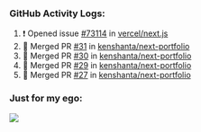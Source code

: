 

  <h3>GitHub Activity Logs:</h3>

  <!--START_SECTION:activity-->

1. ❗ Opened issue [#73114](https://github.com/vercel/next.js/issues/73114) in [vercel/next.js](https://github.com/vercel/next.js)
2. 🎉 Merged PR [#31](https://github.com/kenshanta/next-portfolio/pull/31) in [kenshanta/next-portfolio](https://github.com/kenshanta/next-portfolio)
3. 🎉 Merged PR [#30](https://github.com/kenshanta/next-portfolio/pull/30) in [kenshanta/next-portfolio](https://github.com/kenshanta/next-portfolio)
4. 🎉 Merged PR [#29](https://github.com/kenshanta/next-portfolio/pull/29) in [kenshanta/next-portfolio](https://github.com/kenshanta/next-portfolio)
5. 🎉 Merged PR [#27](https://github.com/kenshanta/next-portfolio/pull/27) in [kenshanta/next-portfolio](https://github.com/kenshanta/next-portfolio)
      <!--END_SECTION:activity-->




### Just for my ego:

![](https://komarev.com/ghpvc/?username=kenshanta&color=orange&style=for-the-badge)
